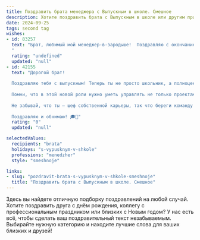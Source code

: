 ```yaml
---
title: Поздравить брата менеджера с Выпускным в школе. Смешное
description: Хотите поздравить брата с Выпускным в школе или другим праздником? Наш ИИ создаст незабываемое поздравление, а вы обязательно выделитесь среди других.  
date: 2024-09-25
tags: second tag
wishes:
- id: 83257
  text: "Брат, любимый мой менеджер-в-зародыше!  Поздравляю с окончанием школы!  Теперь вместо контрольных – отчеты, вместо уроков – совещания, вместо школьной любви – корпоративы (шучу, конечно, хотя… кто знает?).  Главное –  не забудь, что  умение управлять одноклассниками пригодится тебе и в управлении целыми компаниями!  Держись, будущий управленец, пусть твой карьерный взлет будет стремительным, как ракета, запущенная со школьной площадки!
  "
  rating: "undefined"
  updated: "null"
- id: 42155
  text: "Дорогой брат!
  
  Поздравляю тебя с выпускным! Теперь ты не просто школьник, а полноценный менеджер своей судьбы! Впереди — жизнь, полная выборов: какой пиццей накормить себя в выходной и на какого супергероя пойти учиться. Пусть в твоем расписании будет больше свободного времени и меньше контрольных!
  
  Помни, что в этой новой роли нужно уметь управлять не только проектами, но и так называемыми «жизненными задачами», такими как: «как быстро съесть торт и не расплакаться от счастья».
  
  Не забывай, что ты — шеф собственной карьеры, так что береги команду друзей, чтобы они не разбежались в поисках крутых идей. Успеха тебе, амбициозного менеджера!
  
  Поздравляю и обнимаю! 🎓🍕"
  rating: "0"
  updated: "null"

selectedValues:
  recipients: "brata"
  holidays: "s-vypusknym-v-shkole"
  professions: "menedzher"
  style: "smeshnoje"

links:
- slug: "pozdravit-brata-s-vypusknym-v-shkole-smeshnoje"
  title: "Поздравить брата с Выпускным в школе. Смешное"
---
```


Здесь вы найдете отличную подборку поздравлений на любой случай. 
Хотите поздравить друга с днём рождения, коллегу с профессиональным праздником или близких с Новым годом? У нас есть всё, чтобы сделать ваш поздравительный текст незабываемым. Выбирайте нужную категорию и находите лучшие слова для ваших близких и друзей!

